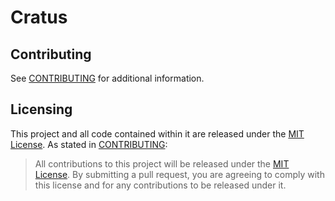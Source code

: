 # Cratus

## Contributing

See [CONTRIBUTING](CONTRIBUTING.md) for additional information.

## Licensing

This project and all code contained within it are released under the [MIT License](https://opensource.org/licenses/MIT). As stated in [CONTRIBUTING](CONTRIBUTING.md):

> All contributions to this project will be released under the [MIT License](https://opensource.org/licenses/MIT). By submitting a pull request, you are agreeing to comply with this license and for any contributions to be released under it.
